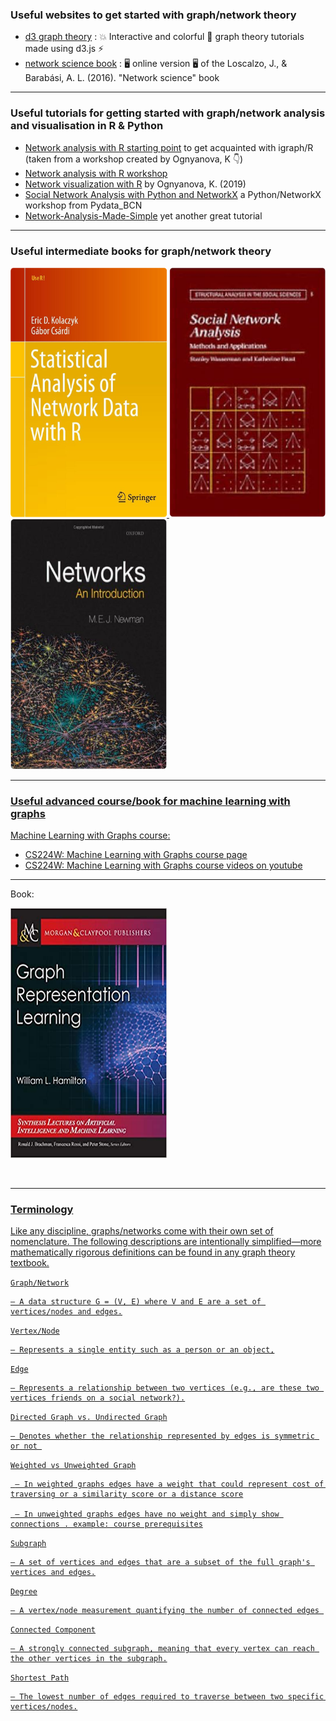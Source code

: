 
### Useful websites to get started with graph/network theory

- [d3 graph theory](https://d3gt.com/index.html) : 💥 Interactive and colorful 🎨 graph theory tutorials made using d3.js ⚡ 
- [network science book](http://networksciencebook.com/) : 🖥 online version  🖥 of the Loscalzo, J., & Barabási, A. L. (2016). "Network science" book

---

### Useful tutorials for getting started with graph/network analysis and visualisation in R & Python

- [Network analysis with R starting point](/basic_igraph.R) to get acquainted with igraph/R (taken from a workshop created by Ognyanova, K 👇)
- [Network analysis with R workshop](https://kateto.net/wp-content/uploads/2018/03/R%20for%20Networks%20Workshop%20-%20Ognyanova%20-%202018.pdf)
- [Network visualization with R](https://kateto.net/network-visualization)  by Ognyanova, K. (2019)
- [Social Network Analysis with Python and NetworkX](https://github.com/moj-analytical-services/graph-club/blob/Tutorial_Branch/00_StartHere/NetworkX_SNA_workshop.ipynb) a Python/NetworkX workshop from Pydata_BCN
- [Network-Analysis-Made-Simple](https://ericmjl.github.io/Network-Analysis-Made-Simple/) yet another great tutorial

---

### Useful intermediate books for graph/network theory

<a href="https://www.springer.com/gp/book/9781493909834"><img src="pics/SANR1.png" alt="Statistical Network Analysis with R" width="250" height="400"> <a href="https://www.cambridge.org/core/books/social-network-analysis/90030086891EB3491D096034684EFFB8"><img src="pics/SNA1.png" alt="SocialNetworkAnalysis" width="250" height="400"><a href="https://global.oup.com/academic/product/networks-9780198805090?cc=gb&lang=en&"><img src="pics/Networks1.png" alt="Networks" width="250" height="400">

---
    
### Useful advanced course/book for machine learning with graphs    

    
Machine Learning with Graphs course:
    
- [CS224W: Machine Learning with Graphs course page](http://web.stanford.edu/class/cs224w/)
- [CS224W: Machine Learning with Graphs course videos on youtube](https://www.youtube.com/playlist?list=PLoROMvodv4rPLKxIpqhjhPgdQy7imNkDn)

    
---
    
    
Book:

<a href="https://www.cs.mcgill.ca/~wlh/grl_book/files/GRL_Book.pdf"><img src="pics/GRLBOOK.jpg" alt="Graph Representation Learning" width="250" height="400">

<br>
    
---
    
### Terminology

Like any discipline, graphs/networks come with their own set of nomenclature. 
The following descriptions are intentionally simplified—more mathematically rigorous definitions can be found in any graph theory textbook.

`Graph/Network` 

    — A data structure G = (V, E) where V and E are a set of vertices/nodes and edges.

`Vertex/Node` 

    — Represents a single entity such as a person or an object,

`Edge` 

    — Represents a relationship between two vertices (e.g., are these two vertices friends on a social network?).

`Directed Graph vs. Undirected Graph` 

    — Denotes whether the relationship represented by edges is symmetric or not 

`Weighted vs Unweighted Graph` 

     — In weighted graphs edges have a weight that could represent cost of traversing or a similarity score or a distance score

     — In unweighted graphs edges have no weight and simply show connections . example: course prerequisites

`Subgraph` 

    — A set of vertices and edges that are a subset of the full graph's vertices and edges.

`Degree` 
    
    — A vertex/node measurement quantifying the number of connected edges 

`Connected Component` 

    — A strongly connected subgraph, meaning that every vertex can reach the other vertices in the subgraph.

`Shortest Path` 
    
    — The lowest number of edges required to traverse between two specific vertices/nodes.







